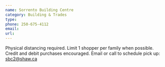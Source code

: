 ```yaml
---
name: Sorrento Building Centre
category: Building & Trades
type: 
phone: 250-675-4112
email: 
url: 
---
```


Physical distancing required. Limit 1 shopper per family when possible. Credit and debit purchases encouraged. Email or call to schedule pick up: sbc2@shaw.ca